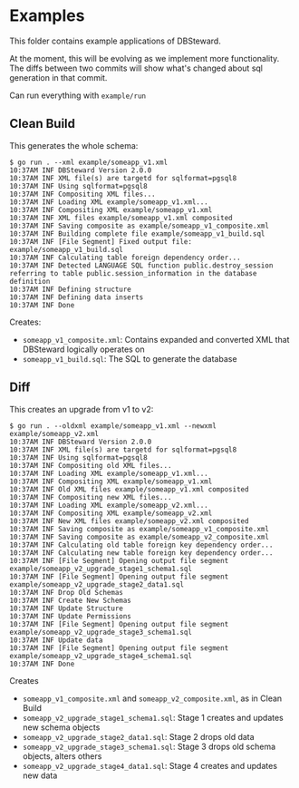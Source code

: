# Examples

This folder contains example applications of DBSteward.

At the moment, this will be evolving as we implement more functionality. The diffs between two commits will show what's changed about sql generation in that commit.

Can run everything with `example/run`

## Clean Build

This generates the whole schema:

```
$ go run . --xml example/someapp_v1.xml 
10:37AM INF DBSteward Version 2.0.0
10:37AM INF XML file(s) are targetd for sqlformat=pgsql8
10:37AM INF Using sqlformat=pgsql8
10:37AM INF Compositing XML files...
10:37AM INF Loading XML example/someapp_v1.xml...
10:37AM INF Compositing XML example/someapp_v1.xml
10:37AM INF XML files example/someapp_v1.xml composited
10:37AM INF Saving composite as example/someapp_v1_composite.xml
10:37AM INF Building complete file example/someapp_v1_build.sql
10:37AM INF [File Segment] Fixed output file: example/someapp_v1_build.sql
10:37AM INF Calculating table foreign dependency order...
10:37AM INF Detected LANGUAGE SQL function public.destroy_session referring to table public.session_information in the database definition
10:37AM INF Defining structure
10:37AM INF Defining data inserts
10:37AM INF Done
```

Creates:
- `someapp_v1_composite.xml`: Contains expanded and converted XML that DBSteward logically operates on
- `someapp_v1_build.sql`: The SQL to generate the database

## Diff

This creates an upgrade from v1 to v2:

```
$ go run . --oldxml example/someapp_v1.xml --newxml example/someapp_v2.xml
10:37AM INF DBSteward Version 2.0.0
10:37AM INF XML file(s) are targetd for sqlformat=pgsql8
10:37AM INF Using sqlformat=pgsql8
10:37AM INF Compositing old XML files...
10:37AM INF Loading XML example/someapp_v1.xml...
10:37AM INF Compositing XML example/someapp_v1.xml
10:37AM INF Old XML files example/someapp_v1.xml composited
10:37AM INF Compositing new XML files...
10:37AM INF Loading XML example/someapp_v2.xml...
10:37AM INF Compositing XML example/someapp_v2.xml
10:37AM INF New XML files example/someapp_v2.xml composited
10:37AM INF Saving composite as example/someapp_v1_composite.xml
10:37AM INF Saving composite as example/someapp_v2_composite.xml
10:37AM INF Calculating old table foreign key dependency order...
10:37AM INF Calculating new table foreign key dependency order...
10:37AM INF [File Segment] Opening output file segment example/someapp_v2_upgrade_stage1_schema1.sql
10:37AM INF [File Segment] Opening output file segment example/someapp_v2_upgrade_stage2_data1.sql
10:37AM INF Drop Old Schemas
10:37AM INF Create New Schemas
10:37AM INF Update Structure
10:37AM INF Update Permissions
10:37AM INF [File Segment] Opening output file segment example/someapp_v2_upgrade_stage3_schema1.sql
10:37AM INF Update data
10:37AM INF [File Segment] Opening output file segment example/someapp_v2_upgrade_stage4_schema1.sql
10:37AM INF Done
```

Creates
- `someapp_v1_composite.xml` and `someapp_v2_composite.xml`, as in Clean Build
- `someapp_v2_upgrade_stage1_schema1.sql`: Stage 1 creates and updates new schema objects
- `someapp_v2_upgrade_stage2_data1.sql`: Stage 2 drops old data
- `someapp_v2_upgrade_stage3_schema1.sql`: Stage 3 drops old schema objects, alters others
- `someapp_v2_upgrade_stage4_data1.sql`: Stage 4 creates and updates new data